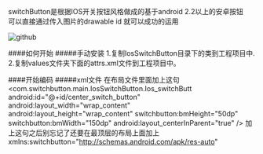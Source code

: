 switchButton是根据IOS开关按钮风格做成的基于android 2.2以上的安卓按钮<br>
可以直接通过传入图片的drawable  id  就可以成功的运用<br>

![github](https://github.com/chenhonggy/switchButton/blob/master/example.jpg "github")

####如何开始
#####手动安装
    1.复制IosSwitchButton目录下的类到工程项目中.
    2.复制values文件夹下面的attrs.xml文件到工程项目中。

####开始编码
#####xml文件
在布局文件里面加上这句<br>
        <com.switchbutton.main.IosSwitchButton.Ios_switchButt
        android:id="@+id/center_switch_button"
        android:layout_width="wrap_content"
        android:layout_height="wrap_content"
        switchbutton:bmHeight="50dp"
        switchbutton:bmWidth="150dp"
        android:layout_centerInParent="true"
        />
    加上这句之后别忘记了还要在最顶层的布局上面加上
    xmlns:switchbutton="http://schemas.android.com/apk/res-auto"
